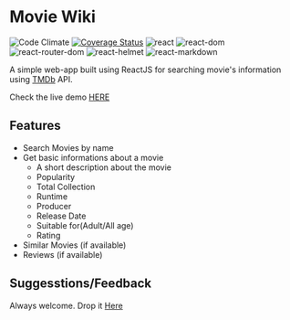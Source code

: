 # Movie Wiki
![Code Climate](https://api.codeclimate.com/v1/badges/93f562dc31d30928abc1/maintainability.png) [![Coverage Status](https://coveralls.io/repos/github/thisisabdus/movie-wiki/badge.svg?branch=master)](https://coveralls.io/github/thisisabdus/movie-wiki?branch=master) ![react](https://img.shields.io/badge/react-16.5.2-brightgreen.svg) ![react-dom](https://img.shields.io/badge/react--dom-16.5.2-brightgreen.svg) ![react-router-dom](https://img.shields.io/badge/react--router--dom-4.3.1-brightgreen.svg) ![react-helmet](https://img.shields.io/badge/react--helmet-5.2.0-brightgreen.svg) ![react-markdown](https://img.shields.io/badge/react--markdown-6.3.0-brightgreen.svg) ![]()

A simple web-app built using ReactJS for searching movie's information using [TMDb](https://themoviedb.org) API. 

Check the live demo [HERE](https://abdusdev.me/movie-wiki)

## Features
- Search Movies by name
- Get basic informations about a movie 
    - A short description about the movie
    - Popularity
    - Total Collection
    - Runtime
    - Producer
    - Release Date
    - Suitable for(Adult/All age)
    - Rating
- Similar Movies (if available)
- Reviews (if available)

## Suggesstions/Feedback
Always welcome. Drop it [Here](mailto:dev.abdus@gmail.com)

